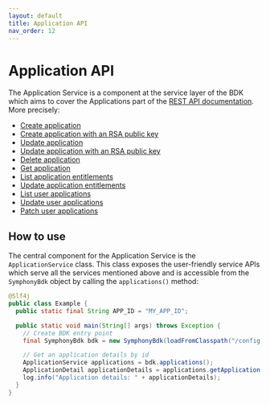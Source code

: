 ```yaml
---
layout: default
title: Application API
nav_order: 12
---
```


# Application API

The Application Service is a component at the service layer of the BDK which aims to cover the Applications part of the [REST API documentation](https://developers.symphony.com/restapi/main/manage-apps).
More precisely:
* [Create application](https://developers.symphony.com/restapi/main/manage-apps/create-app)
* [Create application with an RSA public key](https://developers.symphony.com/restapi/main/manage-apps/create-app#rsa-application-authentication)
* [Update application](https://developers.symphony.com/restapi/main/manage-apps/update-application)
* [Update application with an RSA public key](https://developers.symphony.com/restapi/main/manage-apps/update-application#rsa-application-authentication)
* [Delete application](hhttps://developers.symphony.com/restapi/main/manage-apps/delete-application)
* [Get application](https://developers.symphony.com/restapi/main/manage-apps/get-application)
* [List application entitlements](https://developers.symphony.com/restapi/main/apps-entitlements/list-app-entitlements)
* [Update application entitlements](https://developers.symphony.com/restapi/main/apps-entitlements/update-application-entitlements)
* [List user applications](https://developers.symphony.com/restapi/main/apps-entitlements/user-apps)
* [Update user applications](https://developers.symphony.com/restapi/main/apps-entitlements/update-user-apps)
* [Patch user applications](https://developers.symphony.com/restapi/main/apps-entitlements/partial-update-user-apps)


## How to use
The central component for the Application Service is the `ApplicationService` class.
This class exposes the user-friendly service APIs which serve all the services mentioned above
and is accessible from the `SymphonyBdk` object by calling the `applications()` method:
```java
@Slf4j
public class Example {
  public static final String APP_ID = "MY_APP_ID";

  public static void main(String[] args) throws Exception {
    // Create BDK entry point
    final SymphonyBdk bdk = new SymphonyBdk(loadFromClasspath("/config.yaml"));

    // Get an application details by id
    ApplicationService applications = bdk.applications();
    ApplicationDetail applicationDetails = applications.getApplication(APP_ID);
    log.info("Application details: " + applicationDetails);
  }
}
```
